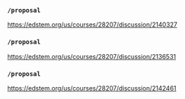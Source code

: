 ### `/proposal`
https://edstem.org/us/courses/28207/discussion/2140327
### `/proposal`
https://edstem.org/us/courses/28207/discussion/2136531
### `/proposal`
https://edstem.org/us/courses/28207/discussion/2142461
